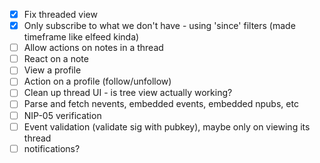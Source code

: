 
- [x] Fix threaded view
- [x] Only subscribe to what we don't have - using 'since' filters (made timeframe like elfeed kinda)
- [ ] Allow actions on notes in a thread
- [ ] React on a note
- [ ] View a profile
- [ ] Action on a profile (follow/unfollow)
- [ ] Clean up thread UI - is tree view actually working?
- [ ] Parse and fetch nevents, embedded events, embedded npubs, etc
- [ ] NIP-05 verification
- [ ] Event validation (validate sig with pubkey), maybe only on viewing its thread
- [ ] notifications?
